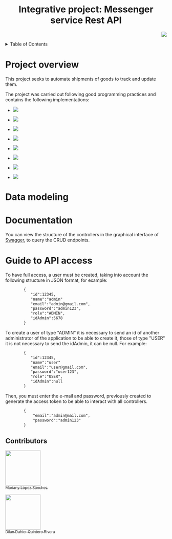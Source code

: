 <h1 align="center" > Integrative project: Messenger service Rest API</h1> 
<p align="right">
   <img src="https://img.shields.io/badge/STATUS-DEVELOPING-green">
</p>

<details>
  <summary>Table of Contents</summary>
  <ul>
    <li><a href="#project-overview">Project overview</a></li>
    <li><a href="#data-modeling">Data modeling</a></li>
    <li><a href="#documentation">Documentation</a></li>
    <li><a href="#guide-to-api-access">Guide to api access</a></li>
    <li><a href="#contributors">Contributors</a></li>
  </ul>
</details>

# Project overview
This project seeks to automate shipments of goods to track and update them.

The project was carried out following good programming practices and contains 
the following implementations:

 * <p align="left">
   <img src="https://img.shields.io/badge/JAVA-v17-blue">
</p>

 * <p align="left">
   <img src="https://img.shields.io/badge/SPRING BOOT-v3.1.3-blue">
</p>

 * <p align="left">
   <img src="https://img.shields.io/badge/DATA PERSISTENCE-MySQL-blue">
</p>

 * <p align="left">
   <img src="https://img.shields.io/badge/DEPENDENCY MANAGER-Gradle-blue">
</p>

 * <p align="left">
   <img src="https://img.shields.io/badge/JWT AND SPRING SECURITY-grey">
</p>

 * <p align="left">
   <img src="https://img.shields.io/badge/UNIT TESTING-JUnit and Mockito-blue">
</p>

 * <p align="left">
   <img src="https://img.shields.io/badge/DOCUMENTATION-Swagger-blue">
</p>

 * <p align="left">
   <img src="https://img.shields.io/badge/CI/CD-Github Actions-blue">
</p>

# Data modeling


# Documentation
You can view the structure of the controllers in the graphical interface 
of [Swagger](https://api-rest-messenger-service-production.up.railway.app/swagger-ui/index.html), to query the CRUD endpoints.

# Guide to API access

To have full access, a user must be created, taking into account the following structure in JSON format, for example:
```xml
        {
           "id":12345,
           "name":"admin"
           "email":"admin@gmail.com",
           "password":"admin123",
           "role":"ADMIN",
           "idAdmin":5678
        }
```
To create a user of type "ADMIN" it is necessary to send an id of another administrator of the application to be able to create it, those of type "USER" it is not necessary to send the idAdmin, it can be null. For example:
```xml
        {
           "id":12345,
           "name":"user"
           "email":"user@gmail.com",
           "password":"user123",
           "role":"USER",
           "idAdmin":null
        }
```
Then, you must enter the e-mail and password, previously created to generate the access token to be able to interact with all controllers.
```xml
        {
            "email":"admin@mail.com",
            "password":"admin123"
        }
```
## Contributors 
[<img src="https://avatars.githubusercontent.com/u/122067825?v=4" width=110><br><sub>Mariany López Sánchez</sub>](https://github.com/MarianyLopez)

[<img src="https://avatars.githubusercontent.com/u/115194310?v=4" width=110><br><sub>Dilan Dahier Quintero Rivera </sub>](https://github.com/DahierQuintero)


